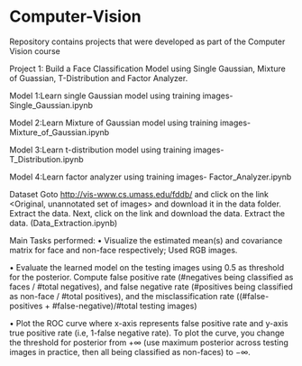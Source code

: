 # Computer-Vision
Repository contains projects that were developed as part of the Computer Vision course

Project 1: Build a Face Classification Model using Single Gaussian, Mixture of Guassian, T-Distribution and Factor Analyzer.

Model 1:Learn single Gaussian model using training images- Single_Gaussian.ipynb


Model 2:Learn Mixture of Gaussian model using training images- Mixture_of_Gaussian.ipynb


Model 3:Learn t-distribution model using training images- T_Distribution.ipynb


Model 4:Learn factor analyzer using training images- Factor_Analyzer.ipynb

Dataset
Goto http://vis-www.cs.umass.edu/fddb/ and click on the link <Original, unannotated set of images> and download it in the data folder. 
Extract the data. Next, click on the link <Face annotations> and download the data. Extract the data. (Data_Extraction.ipynb)
 
 
 Main Tasks performed:
• Visualize the estimated mean(s) and covariance matrix for face and non-face respectively; Used RGB images. 

• Evaluate the learned model on the testing images using 0.5 as threshold for the posterior. Compute false positive rate (#negatives being classified as faces / #total negatives), and false negative rate (#positives being classified as non-face / #total positives), and the misclassification rate ((#false-positives + #false-negative)/#total testing images)     

• Plot the ROC curve where x-axis represents false positive rate and y-axis true positive rate (i.e, 1-false negative rate). To plot the curve, you change the threshold for posterior from +∞ (use maximum posterior across testing images in practice, then all being classified as non-faces) to −∞.
